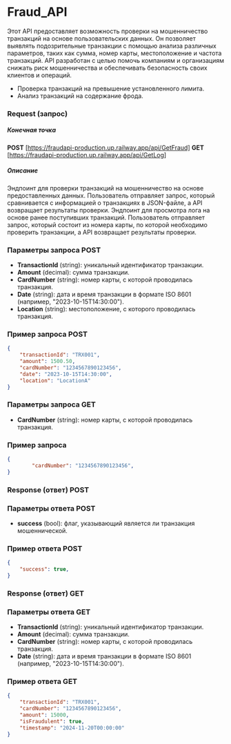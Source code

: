 # Fraud_API
Этот API предоставляет возможность проверки на мошенничество транзакций на основе пользовательских данных. Он позволяет выявлять подозрительные транзакции с помощью анализа различных параметров, таких как сумма, номер карты, местоположение и частота транзакций. API разработан с целью помочь компаниям и организациям снижать риск мошенничества и обеспечивать безопасность своих клиентов и операций.

- Проверка транзакций на превышение установленного лимита.
- Анализ транзакций на содержание фрода.
### Request (запрос)
##### Конечная точка
**POST** [https://fraudapi-production.up.railway.app/api/GetFraud]
**GET** [https://fraudapi-production.up.railway.app/api/GetLog]
##### Описание
Эндпоинт для проверки транзакций на мошенничество на основе предоставленных данных. Пользователь отправляет запрос, который сравнивается с информацией о транзакциях в JSON-файле, а API возвращает результаты проверки.
Эндпоинт для просмотра лога на основе ранее поступивших транзакций. Пользователь отправляет запрос, который состоит из номера карты, по которой необходимо проверить транзакции, а API возвращает результаты проверки.

### Параметры запроса POST
- **TransactionId** (string): уникальный идентификатор транзакции.
- **Amount** (decimal): сумма транзакции.
- **CardNumber** (string): номер карты, с которой проводилась транзакция.
- **Date** (string): дата и время транзакции в формате ISO 8601 (например, "2023-10-15T14:30:00").
- **Location** (string): местоположение, с которого проводилась транзакция.
### Пример запроса POST
``` json
{
    "transactionId": "TRX001",
    "amount": 1500.50,
    "cardNumber": "1234567890123456",
    "date": "2023-10-15T14:30:00",
    "location": "LocationA"
}
```

### Параметры запроса GET
- **CardNumber** (string): номер карты, с которой проводилась транзакция.
### Пример запроса
``` json
{
        "cardNumber": "1234567890123456",
}
```


### Response (ответ) POST
### Параметры ответа POST
- **success** (bool): флаг, указывающий является ли транзакция мошеннической.

### Пример ответа POST
``` json
{
    "success": true,
}
```
### Response (ответ) GET
### Параметры ответа GET
- **TransactionId** (string): уникальный идентификатор транзакции.
- **Amount** (decimal): сумма транзакции.
- **CardNumber** (string): номер карты, с которой проводилась транзакция.
- **Date** (string): дата и время транзакции в формате ISO 8601 (например, "2023-10-15T14:30:00").

### Пример ответа GET
``` json
{
    "transactionId": "TRX001",
    "cardNumber": "1234567890123456",
    "amount": 15000,
    "isFraudulent": true,
    "timestamp": "2024-11-20T00:00:00"
}
```

